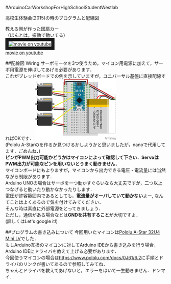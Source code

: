 #ArduinoCarWorkshopForHighSchoolStudentWestlab

高校生体験会(2015)の時のプログラムと配線図

教える側が作った団扇カー  
（ほんとは，振動で動いてる）  
<a href="http://www.youtube.com/watch?feature=player_embedded&v=dkHKR7AGBmk
" target="_blank"><img src="http://img.youtube.com/vi/dkHKR7AGBmk/0.jpg" 
alt="movie on youtube" width=50% border="10" /></a>  
[movie on youtube](https://www.youtube.com/watch?v=dkHKR7AGBmk)  

##配線図 Wiring
サーボモータを3つ使うため，マイコン用電源に加えて，サーボ用電源を伸ばしてあげる必要があります．  
これがブレッドボードでの例を示していますが，ユニバーサル基盤に直接配線すればOKです． 
<a><img src="https://github.com/matzTada/ArduinoCarWorkShopForHighSchoolStudentWestlab/blob/master/wiring/wiringFor3ServoMotorsBreadboard.png" 
alt="pic01" width=50%></a>  
(Pololu A-Starのを作るか見つけるかしようかと思いましたが，nanoで代用してます．ごめんね．)  
**ピンがPWM出力可能かどうかはマイコンによって確認して下さい．ServoはPWM出力が可能なピンを用いないとうまく動きません．**  
マイコンボードにもよりますが，マイコンから出力できる電圧・電流量には当然ながら制限があります．  
Arduino UNOの場合はサーボを一つ動かすぐらいなら大丈夫ですが，二つ以上つなげると動いたり動かなかったりします．  
電圧が許容範囲内であるとしても，**電流量がオーバしていて動かない**よー, なんてことはよくあるので気を付けてみてください．  
そんな時は素直に外部電源をとってきましょう．  
ただし，通信がある場合などは**GNDを共有すること**が大切ですよ．  
(詳しくはLet's google it!)

##プログラムの書き込みについて
今回用いたマイコンは[Pololu A-Star 32U4 Mini LV](https://www.pololu.com/product/3103)でした．  
もしArduino互換のマイコンに対してArduino IDEから書き込みを行う場合，Arduino IDEにドライバを教えて上げる必要があります．  
今回使うマイコンの場合は<https://www.pololu.com/docs/0J61/6.2>に手順とドライバのリンクが書いてあるので参照してみてね．  
ちゃんとドライバを教えてあげないと，エラーをはいて一生動きません．ドンマイ．

